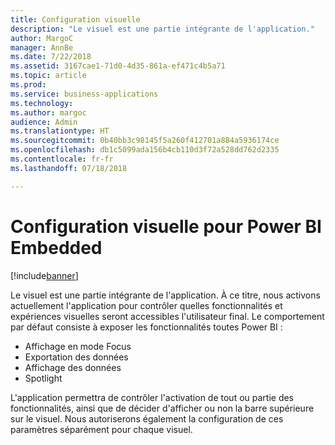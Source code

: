 ```yaml
---
title: Configuration visuelle
description: "Le visuel est une partie intégrante de l'application."
author: MargoC
manager: AnnBe
ms.date: 7/22/2018
ms.assetid: 3167cae1-71d0-4d35-861a-ef471c4b5a71
ms.topic: article
ms.prod: 
ms.service: business-applications
ms.technology: 
ms.author: margoc
audience: Admin
ms.translationtype: HT
ms.sourcegitcommit: 0b40bb3c98145f5a260f412701a884a5936174ce
ms.openlocfilehash: db1c5099ada156b4cb110d3f72a528dd762d2335
ms.contentlocale: fr-fr
ms.lasthandoff: 07/18/2018

---
```

#  <a name="visual-configuration-for-power-bi-embedded"></a>Configuration visuelle pour Power BI Embedded


[!include[banner](../../../includes/banner.md)]

Le visuel est une partie intégrante de l'application. À ce titre, nous activons actuellement l'application pour contrôler quelles fonctionnalités et expériences visuelles seront accessibles l'utilisateur final. Le comportement par défaut consiste à exposer les fonctionnalités toutes Power BI :

- Affichage en mode Focus
- Exportation des données
- Affichage des données
- Spotlight

L'application permettra de contrôler l'activation de tout ou partie des fonctionnalités, ainsi que de décider d'afficher ou non la barre supérieure sur le visuel. Nous autoriserons également la configuration de ces paramètres séparément pour chaque visuel.

